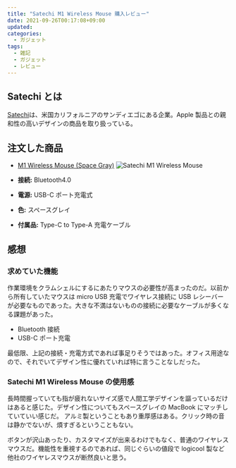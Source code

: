 ```yaml
---
title: "Satechi M1 Wireless Mouse 購入レビュー"
date: 2021-09-26T00:17:08+09:00
updated:
categories:
  - ガジェット
tags:
  - 雑記
  - ガジェット
  - レビュー
---
```


## Satechi とは

[Satechi](https://satechi.net/)は、米国カリフォルニアのサンディエゴにある企業。Apple 製品との親和性の高いデザインの商品を取り扱っている。

## 注文した商品

- [M1 Wireless Mouse (Space Gray)](https://www.amazon.co.jp/dp/B07NYB3HMC/ref=nosim?tag=chafuso-22)
  ![Satechi M1 Wireless Mouse](https://b.0218.jp/images/m1-wireless-mouse-mice-satechi-space-gray.webp)

- **接続:** Bluetooth4.0
- **電源:** USB-C ポート充電式
- **色:** スペースグレイ
- **付属品:** Type-C to Type-A 充電ケーブル

## 感想

### 求めていた機能

作業環境をクラムシェルにするにあたりマウスの必要性が高まったのだ。以前から所有していたマウスは micro USB 充電でワイヤレス接続に USB レシーバーが必要なものであった。大きな不満はないものの接続に必要なケーブルが多くなる課題があった。

- Bluetooth 接続
- USB-C ポート充電

最低限、上記の接続・充電方式であれば事足りそうではあった。オフィス用途なので、それでいてデザイン性に優れていれば特に言うことなしだった。

### Satechi M1 Wireless Mouse の使用感

長時間握っていても指が疲れないサイズ感で人間工学デザインを謳っているだけはあると感じた。デザイン性についてもスペースグレイの MacBook にマッチしていていい感じだ。
アルミ製ということもあり重厚感はある。クリック時の音は静かでないが、煩すぎるということもない。

ボタンが沢山あったり、カスタマイズが出来るわけでもなく、普通のワイヤレスマウスだ。機能性を重視するのであれば、同じぐらいの値段で logicool 製など他社のワイヤレスマウスが断然良いと思う。
